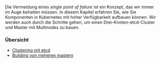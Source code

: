Die Vermeidung eines _single point of failure_ ist ein Konzept, das wir immer im Auge behalten müssen. In diesem Kapitel erfahren Sie, wie Sie Komponenten in Kubernetes mit hoher Verfügbarkeit aufbauen können. Wir werden auch durch die Schritte gehen, um einen Drei-Knoten-etcd-Cluster und Master mit Multinodes zu bauen.

### Übersicht

* [Clustering mit  etcd](../kubernates-ha-etcd)
* [Building von meheren mastern](../kubernates-ha-multi-masters)